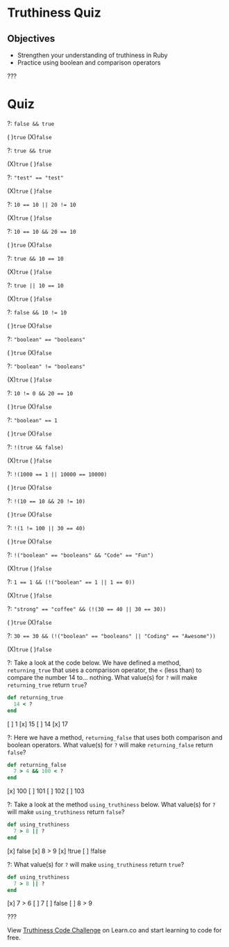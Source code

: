 # Truthiness Quiz

## Objectives

- Strengthen your understanding of truthiness in Ruby
- Practice using boolean and comparison operators

???

# Quiz

?: `false && true`

( )`true` (X)`false`

?: `true && true`

(X)`true` ( )`false`

?: `"test" == "test"`

(X)`true` ( )`false`

?: `10 == 10 || 20 != 10`

(X)`true` ( )`false`

?: `10 == 10 && 20 == 10`

( )`true` (X)`false`

?: `true && 10 == 10`

(X)`true` ( )`false`

?: `true || 10 == 10`

(X)`true` ( )`false`

?: `false && 10 != 10`

( )`true` (X)`false`

?: `"boolean" == "booleans"`

( )`true` (X)`false`

?: `"boolean" != "booleans"`

(X)`true` ( )`false`

?: `10 != 0 && 20 == 10`

( )`true` (X)`false`

?: `"boolean" == 1`

( )`true` (X)`false`

?: `!(true && false)`

(X)`true` ( )`false`

?: `!(1000 == 1 || 10000 == 10000)`

( )`true` (X)`false`

?: `!(10 == 10 && 20 != 10)`

( )`true` (X)`false`

?: `!(1 != 100 || 30 == 40)`

( )`true` (X)`false`

?: `!("boolean" == "booleans" && "Code" == "Fun")`

(X)`true` ( )`false`

?: `1 == 1 && (!("boolean" == 1 || 1 == 0))`

(X)`true` ( )`false`

?: `"strong" == "coffee" && (!(30 == 40 || 30 == 30))`

( )`true` (X)`false`

?: `30 == 30 && (!("boolean" == "booleans" || "Coding" == "Awesome"))`

(X)`true` ( )`false`

?: Take a look at the code below. We have defined a method, `returning_true` that uses a comparison operator, the `<` (less than) to compare the number 14 to... nothing. What value(s) for `?` will make `returning_true` return `true`?

```ruby
def returning_true
  14 < ?
end
```

[ ] 1
[x] 15
[ ] 14
[x] 17

?: Here we have a method, `returning_false` that uses both comparison and boolean operators. What value(s) for `?` will make `returning_false` return `false`?

```ruby
def returning_false
  7 > 4 && 100 < ?
end
```

[x] 100
[ ] 101
[ ] 102
[ ] 103

?: Take a look at the method `using_truthiness` below. What value(s) for `?` will make `using_truthiness` return `false`?

```ruby
def using_truthiness
  7 > 8 || ?
end
```

[x] false
[x] 8 > 9
[x] !true
[ ] !false

?: What value(s) for `?` will make `using_truthiness` return `true`?

```ruby
def using_truthiness
  7 > 8 || ?
end
```

[x] 7 > 6
[ ] 7
[ ] false
[ ] 8 > 9

???

<p data-visibility='hidden'>View <a href='https://learn.co/lessons/truthiness-code-challenge' title='Truthiness Code Challenge'>Truthiness Code Challenge</a> on Learn.co and start learning to code for free.</p>
